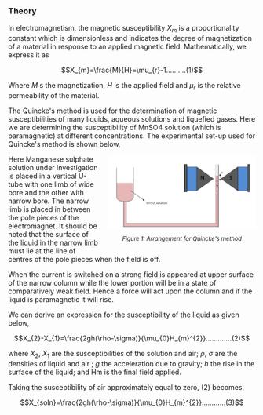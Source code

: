 ### Theory
In electromagnetism, the magnetic susceptibility $X_{m}$ is a proportionality constant which is dimensionless and indicates the degree of magnetization of a material in response to an applied magnetic field. Mathematically, we express it as

$$X_{m}=\frac{M}{H}=\mu_{r}-1..........(1)$$

Where $M$ s the magnetization, $H$ is the applied field and $\mu_{r}$ is the relative permeability of the material.

The Quincke's method is used for the determination of magnetic susceptibilities of many liquids, aqueous solutions and liquefied gases. Here we are determining the susceptibility of MnSO4 solution (which is paramagnetic) at different concentrations. The experimental set-up used for Quincke's method is shown below,

<div style="float: right; margin-left: 20px;">
  <img src="./images/figure1.jpg" alt="Figure 1" style="max-width: 300px; height: auto;">
  <p style="text-align: center; font-size: smaller; font-style: italic;">Figure 1: Arrangement for Quincke's method</p>
</div>

Here Manganese sulphate solution under investigation is placed in a vertical U-tube with one limb of wide bore and the other with narrow bore. The narrow limb is placed in between the pole pieces of the electromagnet. It should be noted that the surface of the liquid in the narrow limb must lie at the line of centres of the pole pieces when the field is off.

When the current is switched on a strong field is appeared at upper surface of the narrow column while the lower portion will be in a state of comparatively weak field. Hence a force will act upon the column and if the liquid is paramagnetic it will rise.

We can derive an expression for the susceptibility of the liquid as given below,

$$X_{2}-X_{1}=\frac{2gh(\rho-\sigma)}{\mu_{0}H_{m}^{2}}.............(2)$$

where $X_{2}$, $X_{1}$ are the susceptibilities of the solution and air; $\rho$, $\sigma$ are the densities of  liquid and air ; $g$ the acceleration due to gravity; $h$ the rise in the surface of the liquid; and Hm is the final field applied.

Taking the susceptibility of air approximately equal to zero, (2) becomes,

$$X_{soln}=\frac{2gh(\rho-\sigma)}{\mu_{0}H_{m}^{2}}............(3)$$





